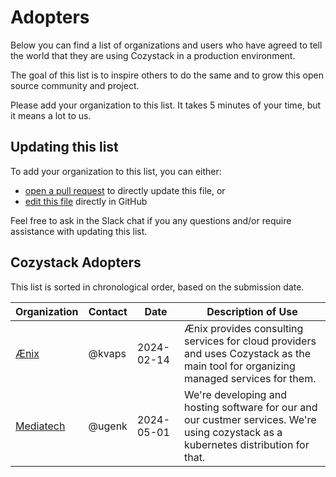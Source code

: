 # Adopters

Below you can find a list of organizations and users who have agreed to
tell the world that they are using Cozystack in a production environment.

The goal of this list is to inspire others to do the same and to grow
this open source community and project.

Please add your organization to this list. It takes 5 minutes of your time,
but it means a lot to us.

## Updating this list

To add your organization to this list, you can either:

- [open a pull request](https://github.com/aenix-io/cozystack/pulls) to directly update this file, or
- [edit this file](https://github.com/aenix-io/cozystack/blob/main/ADOPTERS.md) directly in GitHub

Feel free to ask in the Slack chat if you any questions and/or require
assistance with updating this list.

## Cozystack Adopters

This list is sorted in chronological order, based on the submission date.

| Organization | Contact | Date | Description of Use |
| ------------ | ------- | ---- | ------------------ |
| [Ænix](https://aenix.io/) | @kvaps | 2024-02-14 | Ænix provides consulting services for cloud providers and uses Cozystack as the main tool for organizing managed services for them. |
| [Mediatech](https://mediatech.dev/) | @ugenk | 2024-05-01 | We're developing and hosting software for our and our custmer services. We're using cozystack as a kubernetes distribution for that. |
